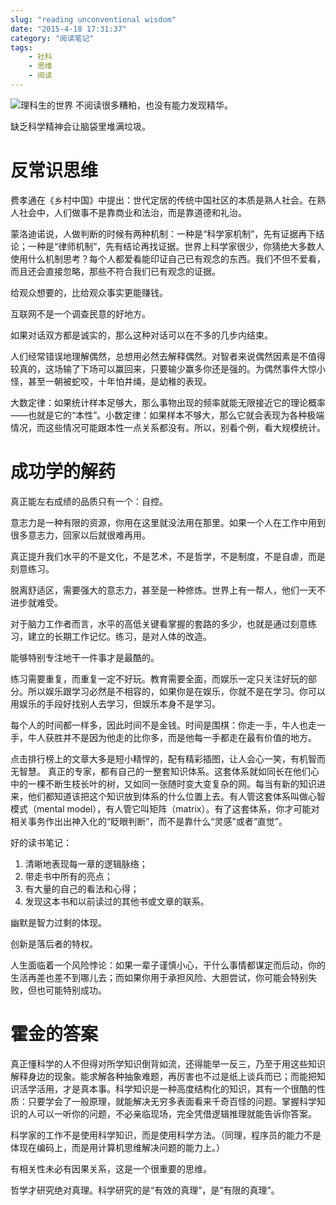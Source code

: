 ```yaml
---
slug: "reading unconventional wisdom"
date: "2015-4-18 17:31:37"
category: "阅读笔记"
tags:
    - 社科
    - 思维
    - 阅读
---
```

![理科生的世界](/images/wanwan.jpg)
不阅读很多糟粕，也没有能力发现精华。

缺乏科学精神会让脑袋里堆满垃圾。

# 反常识思维

费孝通在《乡村中国》中提出：世代定居的传统中国社区的本质是熟人社会。在熟人社会中，人们做事不是靠商业和法治，而是靠道德和礼治。

蒙洛迪诺说，人做判断的时候有两种机制：一种是“科学家机制”，先有证据再下结论；一种是“律师机制”，先有结论再找证据。世界上科学家很少，你猜绝大多数人使用什么机制思考？每个人都爱看能印证自己已有观念的东西。我们不但不爱看，而且还会直接忽略，那些不符合我们已有观念的证据。

给观众想要的，比给观众事实更能赚钱。

互联网不是一个调查民意的好地方。

如果对话双方都是诚实的，那么这种对话可以在不多的几步内结束。

人们经常错误地理解偶然，总想用必然去解释偶然。对智者来说偶然因素是不值得较真的，这场输了下场可以赢回来，只要输少赢多你还是强的。为偶然事件大惊小怪，甚至一朝被蛇咬，十年怕井绳，是幼稚的表现。

大数定律：如果统计样本足够大，那么事物出现的频率就能无限接近它的理论概率——也就是它的“本性”。小数定律：如果样本不够大，那么它就会表现为各种极端情况，而这些情况可能跟本性一点关系都没有。所以，别看个例，看大规模统计。

# 成功学的解药

真正能左右成绩的品质只有一个：自控。

意志力是一种有限的资源，你用在这里就没法用在那里。如果一个人在工作中用到很多意志力，回家以后就很难再用。

真正提升我们水平的不是文化，不是艺术，不是哲学，不是制度，不是自虐，而是刻意练习。

脱离舒适区，需要强大的意志力，甚至是一种修炼。世界上有一帮人，他们一天不进步就难受。

对于脑力工作者而言，水平的高低关键看掌握的套路的多少，也就是通过刻意练习，建立的长期工作记忆。练习，是对人体的改造。

能够特别专注地干一件事才是最酷的。

练习需要重复，而重复一定不好玩。教育需要全面，而娱乐一定只关注好玩的部分。所以娱乐跟学习必然是不相容的，如果你是在娱乐，你就不是在学习。你可以用娱乐的手段好找别人去学习，但娱乐本身不是学习。

每个人的时间都一样多，因此时间不是金钱。时间是围棋：你走一手，牛人也走一手，牛人获胜并不是因为他走的比你多，而是他每一手都走在最有价值的地方。

点击排行榜上的文章大多是短小精悍的，配有精彩插图，让人会心一笑，有机智而无智慧。
真正的专家，都有自己的一整套知识体系。这套体系就如同长在他们心中的一棵不断生枝长叶的树，又如同一张随时变大变复杂的网。每当有新的知识进来，他们都知道该把这个知识放到体系的什么位置上去。有人管这套体系叫做心智模式（mental model），有人管它叫矩阵（matrix）。有了这套体系，你才可能对相关事务作出出神入化的“眨眼判断”，而不是靠什么“灵感”或者“直觉”。

好的读书笔记：
1. 清晰地表现每一章的逻辑脉络；
2. 带走书中所有的亮点；
3. 有大量的自己的看法和心得；
4. 发现这本书和以前读过的其他书或文章的联系。

幽默是智力过剩的体现。

创新是落后者的特权。

人生面临着一个风险悖论：如果一辈子谨慎小心，干什么事情都谋定而后动，你的生活再差也差不到哪儿去；而如果你用于承担风险、大胆尝试，你可能会特别失败，但也可能特别成功。

# 霍金的答案

真正懂科学的人不但得对所学知识倒背如流，还得能举一反三，乃至于用这些知识解释身边的现象。能求解各种抽象难题，再厉害也不过是纸上谈兵而已；而能把知识活学活用，才是真本事。科学知识是一种高度结构化的知识，其有一个很酷的性质：只要学会了一般原理，就能解决无穷多表面看来千奇百怪的问题。掌握科学知识的人可以一听你的问题，不必亲临现场，完全凭借逻辑推理就能告诉你答案。

科学家的工作不是使用科学知识，而是使用科学方法。（同理，程序员的能力不是体现在编码上，而是用计算机思维解决问题的能力上。）

有相关性未必有因果关系，这是一个很重要的思维。

哲学才研究绝对真理。科学研究的是“有效的真理”，是“有限的真理”。









